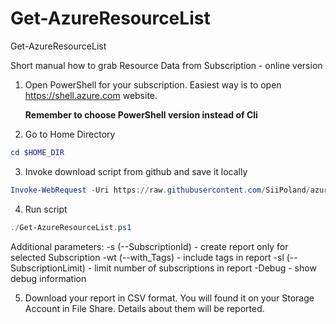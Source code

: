 # Get-AzureResourceList
Get-AzureResourceList

Short manual how to grab Resource Data from Subscription - online version

1. Open PowerShell for your subscription.
   Easiest way is to open https://shell.azure.com website.
   
   **Remember to choose PowerShell version instead of Cli**

2. Go to Home Directory

```powershell
cd $HOME_DIR
```

3. Invoke download script from github and save it locally

```powershell
Invoke-WebRequest -Uri https://raw.githubusercontent.com/SiiPoland/azure-inventory/refs/heads/main/Get-AzureResourcesList.ps1 -OutFile 'Get-AzureResourceList.ps1'
```

4. Run script

```powershell
./Get-AzureResourceList.ps1
```

Additional parameters:
   -s (--SubscriptionId) - create report only for selected Subscription
   -wt (--with_Tags) - include tags in report
   -sl (--SubscriptionLimit) - limit number of subscriptions in report
   -Debug - show debug information

5. Download your report in CSV format. You will found it on your Storage Account in File Share. Details about them will be reported.


